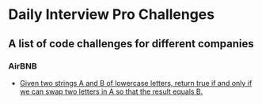 # Daily Interview Pro Challenges

## A list of code challenges for different companies

### AirBNB
* [Given two strings A and B of lowercase letters, return true if and only if we can swap two letters in A so that the result equals B.](airbnb/challenge_1.kt)